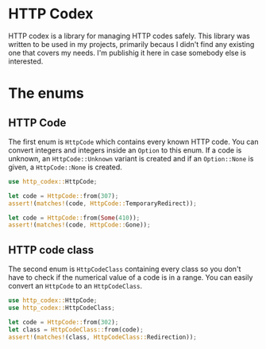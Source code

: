 # HTTP Codex

HTTP codex is a library for managing HTTP codes safely. This library was written to be used in my projects, primarily
becaus I didn't find any existing one that covers my needs.
I'm publishig it here in case somebody else is interested.

# The enums

## HTTP Code

The first enum is `HttpCode` which contains every known HTTP code. You can convert integers and integers inside
an `Option` to this enum. If a code is unknown, an `HttpCode::Unknown` variant is created and if an `Option::None` is
given, a `HttpCode::None` is created.

```rust
use http_codex::HttpCode;

let code = HttpCode::from(307);
assert!(matches!(code, HttpCode::TemporaryRedirect));

let code = HttpCode::from(Some(410));
assert!(matches!(code, HttpCode::Gone));
```

## HTTP code class

The second enum is `HttpCodeClass` containing every class so you don't have to check if the numerical value of a code is
in a range. You can easily convert an `HttpCode` to an `HttpCodeClass`.

```rust
use http_codex::HttpCode;
use http_codex::HttpCodeClass;

let code = HttpCode::from(302);
let class = HttpCodeClass::from(code);
assert!(matches!(class, HttpCodeClass::Redirection));
```
